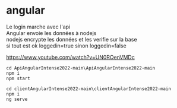 # angular

Le login marche avec l'api  
Angular envoie les données à nodejs  
nodejs encrypte les données et les verifie sur la base  
si tout est ok loggedin=true sinon loggedin=false  

https://www.youtube.com/watch?v=UN0ROenVMDc

```
cd ApiAngularIntense2022-main\ApiAngularIntense2022-main
npm i
npm start
```

```
cd clientAngularIntense2022-main\clientAngularIntense2022-main
npm i
ng serve
```
